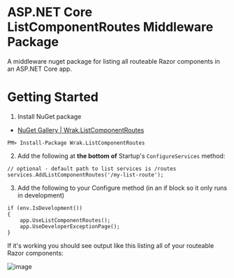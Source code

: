 # ASP.NET Core ListComponentRoutes Middleware Package

A middleware nuget package for listing all routeable Razor components in an ASP.NET Core app.

# Getting Started

1. Install NuGet package
- [NuGet Gallery | Wrak.ListComponentRoutes](https://www.nuget.org/packages/Wrak.ListComponentRoutes/)

```
PM> Install-Package Wrak.ListComponentRoutes
```
2. Add the following at **the bottom of** Startup's `ConfigureServices` method:

```
// optional - default path to list services is /routes
services.AddListComponentRoutes('/my-list-route');
```
3. Add the following to your Configure method (in an if block so it only runs in development)
```
if (env.IsDevelopment())
{
    app.UseListComponentRoutes();
    app.UseDeveloperExceptionPage();
}
```
If it's working you should see output like this listing all of your routeable Razor components:

![image](https://user-images.githubusercontent.com/782127/52003616-0e497b80-2493-11e9-856c-1d4ef9207be0.png)


